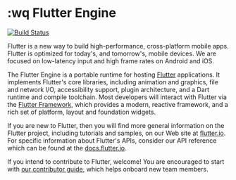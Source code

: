 






:wq
Flutter Engine
==============



[![Build Status](https://api.cirrus-ci.com/github/flutter/engine.svg)](https://cirrus-ci.com/github/flutter/engine)

Flutter is a new way to build high-performance, cross-platform mobile apps.
Flutter is optimized for today's, and tomorrow's, mobile devices. We are
focused on low-latency input and high frame rates on Android and iOS.

The Flutter Engine is a portable runtime for hosting
[Flutter](https://flutter.io) applications.  It implements Flutter's core
libraries, including animation and graphics, file and network I/O,
accessibility support, plugin architecture, and a Dart runtime and compile
toolchain. Most developers will interact with Flutter via the [Flutter
Framework](https://github.com/flutter/flutter), which provides a modern,
reactive framework, and a rich set of platform, layout and foundation widgets.

If you are new to Flutter, then you will find more general information
on the Flutter project, including tutorials and samples, on our Web
site at [flutter.io](https://flutter.io). For specific information
about Flutter's APIs, consider our API reference which can be found at
the [docs.flutter.io](https://docs.flutter.io/).

If you intend to contribute to Flutter, welcome! You are encouraged to
start with [our contributor
guide](https://github.com/flutter/flutter/blob/master/CONTRIBUTING.md),
which helps onboard new team members.
